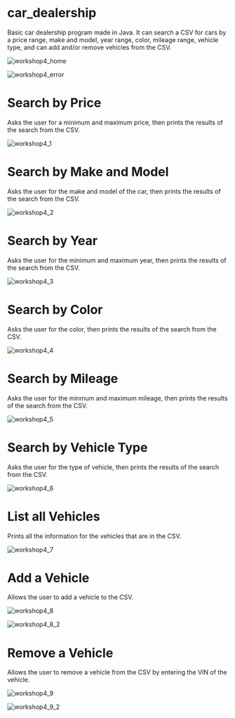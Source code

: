 # car_dealership
Basic car dealership program made in Java. It can search a CSV for cars by a price range, make and model, year range, color, mileage range, vehicle type, and can add and/or remove vehicles from the CSV.

![workshop4_home](https://github.com/RTech666/car_dealership/assets/32269553/1d41a1eb-bf4a-410b-add3-763a7850d790)

![workshop4_error](https://github.com/RTech666/car_dealership/assets/32269553/4c6b4c33-ebc3-41d1-9c41-963626d0dee2)

# Search by Price
Asks the user for a minimum and maximum price, then prints the results of the search from the CSV.

![workshop4_1](https://github.com/RTech666/car_dealership/assets/32269553/feb9b569-9806-4127-b5a4-a7c915afd274)

# Search by Make and Model
Asks the user for the make and model of the car, then prints the results of the search from the CSV.

![workshop4_2](https://github.com/RTech666/car_dealership/assets/32269553/1b77d2bb-32f1-4151-914f-69054303ff8e)

# Search by Year
Asks the user for the minimum and maximum year, then prints the results of the search from the CSV.

![workshop4_3](https://github.com/RTech666/car_dealership/assets/32269553/321923fb-d9f4-4f1f-8767-98da159fe4a8)

# Search by Color
Asks the user for the color, then prints the results of the search from the CSV.

![workshop4_4](https://github.com/RTech666/car_dealership/assets/32269553/5bec18e9-0e3b-4e17-abc1-496210db5c5a)

# Search by Mileage
Asks the user for the minmum and maximum mileage, then prints the results of the search from the CSV.

![workshop4_5](https://github.com/RTech666/car_dealership/assets/32269553/a25cf3dc-4d0d-4707-a6e5-3a39d4a85ae3)

# Search by Vehicle Type
Asks the user for the type of vehicle, then prints the results of the search from the CSV.

![workshop4_6](https://github.com/RTech666/car_dealership/assets/32269553/570a3b40-271b-4a3c-b98d-7ece63b8f65c)

# List all Vehicles
Prints all the information for the vehicles that are in the CSV.

![workshop4_7](https://github.com/RTech666/car_dealership/assets/32269553/68150cdf-20b1-40f1-9efc-924c24e41500)

# Add a Vehicle
Allows the user to add a vehicle to the CSV.

![workshop4_8](https://github.com/RTech666/car_dealership/assets/32269553/232299c1-3245-4d61-88e0-d424105a9e7c)

![workshop4_8_2](https://github.com/RTech666/car_dealership/assets/32269553/fcf4b0f8-2e35-4c3c-b1be-503133b8a7f6)

# Remove a Vehicle
Allows the user to remove a vehicle from the CSV by entering the VIN of the vehicle.

![workshop4_9](https://github.com/RTech666/car_dealership/assets/32269553/b80b6c2f-4083-4c99-9c93-1b2c9b17ed84)

![workshop4_9_2](https://github.com/RTech666/car_dealership/assets/32269553/cf9f8a00-d88f-45d7-b766-cd82d1944591)
